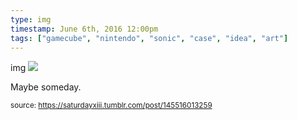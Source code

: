 ```yaml
---
type: img
timestamp: June 6th, 2016 12:00pm
tags: ["gamecube", "nintendo", "sonic", "case", "idea", "art"]
---
```

img
<img src="https://saturdayxiii.github.io/media/145516013259.jpg"/>

Maybe someday.
 
      
      
      
      
      
  
<small>source: https://saturdayxiii.tumblr.com/post/145516013259</small>